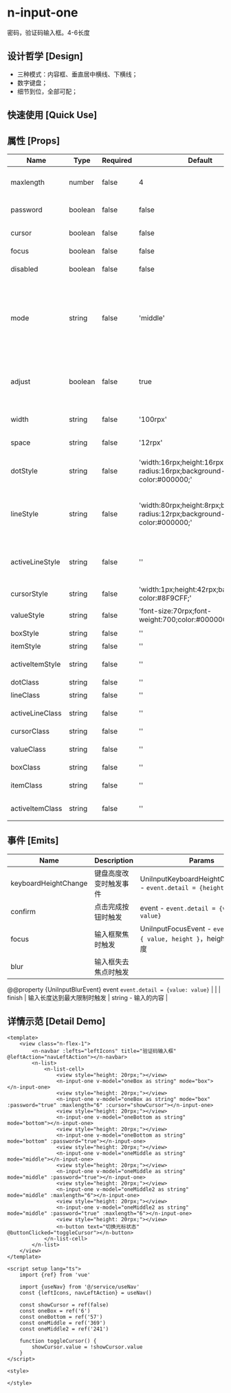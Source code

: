 # n-input-one

密码，验证码输入框。4-6长度

## 设计哲学 [Design]

- 三种模式：内容框、垂直居中横线、下横线；
- 数字键盘；
- 细节到位，全部可配；

## 快速使用 [Quick Use]



## 属性 [Props]

| Name | Type | Required | Default | Description | Choices |
| --- | --- | --- | --- | --- | --- |
| maxlength | number | false | 4 | 最大输入长度。一般为4,5,6 |  | 
| password | boolean | false | false | 是否密码输入框 | true, false | 
| cursor | boolean | false | false | 是否具备光标效果 | true, false | 
| focus | boolean | false | false | 是否聚焦 | true, false | 
| disabled | boolean | false | false | 是否禁止输入 | true, false | 
| mode | string | false | 'middle' | 展示模式。box为输入框，可带光标。middle为中间横线。bottom为下划线 | box,middle,bottom | 
| adjust | boolean | false | true | adjust-position.键盘弹起时，是否自动上推页面 | true, false | 
| width | string | false | '100rpx' | 内容项的宽度。等宽高 |  | 
| space | string | false | '12rpx' | 内容项之间的间距 |  | 
| dotStyle | string | false | 'width:16rpx;height:16rpx;border-radius:16rpx;background-color:#000000;' | 圆点样式。密码输入时生效 |  | 
| lineStyle | string | false | 'width:80rpx;height:8rpx;border-radius:12rpx;background-color:#000000;' | 横线/下划线样式。mode为bottom/line时生效 |  | 
| activeLineStyle | string | false | '' | 即将输入的内容项的横线/下划线样式 |  | 
| cursorStyle | string | false | 'width:1px;height:42rpx;background-color:#8F9CFF;' | 光标样式 |  | 
| valueStyle | string | false | 'font-size:70rpx;font-weight:700;color:#000000;' | 内容文字样式 |  | 
| boxStyle | string | false | '' | 组件样式 |  | 
| itemStyle | string | false | '' | 内容项样式 |  | 
| activeItemStyle | string | false | '' | 当前内容项样式 |  | 
| dotClass | string | false | '' | 圆点样式类 |  | 
| lineClass | string | false | '' | 横线样式类 |  | 
| activeLineClass | string | false | '' | 当前输入项横线样式类 |  | 
| cursorClass | string | false | '' | 光标样式类 |  | 
| valueClass | string | false | '' | 内容文字样式类 |  | 
| boxClass | string | false | '' | 组件样式类 |  | 
| itemClass | string | false | '' | 内容项样式类 |  | 
| activeItemClass | string | false | '' | 当前内容项样式类 |  | 

## 事件 [Emits]

| Name | Description | Params |
| --- | --- | --- | 
| keyboardHeightChange | 键盘高度改变时触发事件 | UniInputKeyboardHeightChangeEvent - `event.detail = {height, duration}` |
| confirm | 点击完成按钮时触发 | event - `event.detail = {value: value}` |
| focus | 输入框聚焦时触发 | UniInputFocusEvent - `event.detail = { value, height }`，height 为键盘高度 |
| blur | 输入框失去焦点时触发

@@property {UniInputBlurEvent} event `event.detail = {value: value}` |  |
| finish | 输入长度达到最大限制时触发 | string - 输入的内容 |

## 详情示范 [Detail Demo]



```vue
<template>
	<view class="n-flex-1">
		<n-navbar :lefts="leftIcons" title="验证码输入框" @leftAction="navLeftAction"></n-navbar>
		<n-list>
			<n-list-cell>
				<view style="height: 20rpx;"></view>
				<n-input-one v-model="oneBox as string" mode="box"></n-input-one>
				<view style="height: 20rpx;"></view>
				<n-input-one v-model="oneBox as string" mode="box" :password="true" :maxlength="6" :cursor="showCursor"></n-input-one>
				<view style="height: 20rpx;"></view>
				<n-input-one v-model="oneBottom as string" mode="bottom"></n-input-one>
				<view style="height: 20rpx;"></view>
				<n-input-one v-model="oneBottom as string" mode="bottom" :password="true"></n-input-one>
				<view style="height: 20rpx;"></view>
				<n-input-one v-model="oneMiddle as string" mode="middle"></n-input-one>
				<view style="height: 20rpx;"></view>
				<n-input-one v-model="oneMiddle as string" mode="middle" :password="true"></n-input-one>
				<view style="height: 20rpx;"></view>
				<n-input-one v-model="oneMiddle2 as string" mode="middle" :maxlength="6"></n-input-one>
				<view style="height: 20rpx;"></view>
				<n-input-one v-model="oneMiddle2 as string" mode="middle" :password="true" :maxlength="6"></n-input-one>
				<view style="height: 20rpx;"></view>
				<n-button text="切换光标状态" @buttonClicked="toggleCursor"></n-button>
			</n-list-cell>
		</n-list>
	</view>
</template>

<script setup lang="ts">
	import {ref} from 'vue'

	import {useNav} from '@/service/useNav'
	const {leftIcons, navLeftAction} = useNav()
	
	const showCursor = ref(false)
	const oneBox = ref('6')
	const oneBottom = ref('57')
	const oneMiddle = ref('369')
	const oneMiddle2 = ref('241')
	
	function toggleCursor() {
		showCursor.value = !showCursor.value
	}
</script>

<style>

</style>

```

<DemoFrame src="https://www.redou.vip/nprox/#/pages/input/input-one" />

